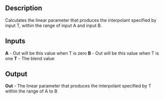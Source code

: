 ## Description
Calculates the linear parameter that produces the interpolant specified by input T, within the range of input A and input B.

## Inputs
**A** - Out will be this value when T is zero
**B** - Out will be this value when T is one
**T** - The blend value


## Output
**Out** - The linear parameter that produces the interpolant specified by T within the range of A to B
